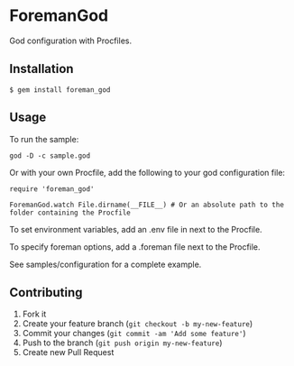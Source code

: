 # ForemanGod

God configuration with Procfiles.

## Installation

    $ gem install foreman_god

## Usage

To run the sample:

    god -D -c sample.god

Or with your own Procfile, add the following to your god configuration file:

    require 'foreman_god'

    ForemanGod.watch File.dirname(__FILE__) # Or an absolute path to the folder containing the Procfile

To set environment variables, add an .env file in next to the Procfile.

To specify foreman options, add a .foreman file next to the Procfile.

See samples/configuration for a complete example.

## Contributing

1. Fork it
2. Create your feature branch (`git checkout -b my-new-feature`)
3. Commit your changes (`git commit -am 'Add some feature'`)
4. Push to the branch (`git push origin my-new-feature`)
5. Create new Pull Request

